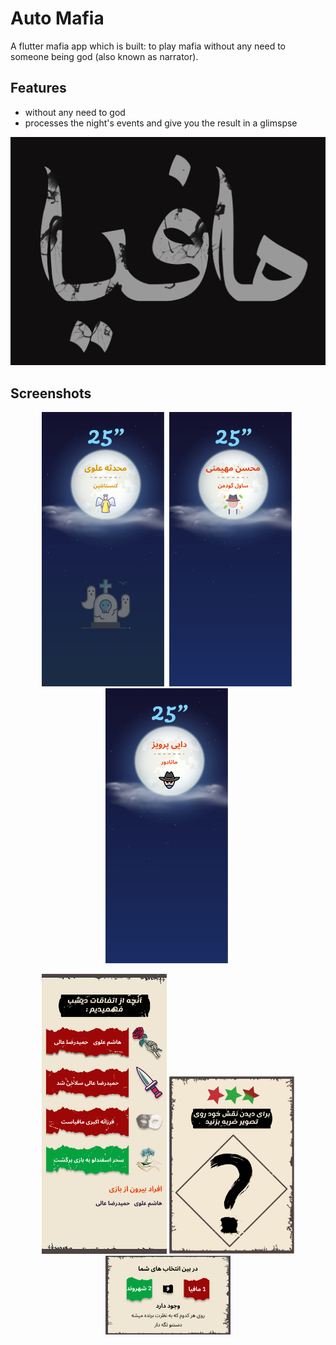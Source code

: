 # Auto Mafia

A flutter mafia app which is built:
to play mafia without any need to someone being god (also known as narrator).


## Features

- without any need to god
- processes the night's events and give you the result in a glimspse


![Logo](assets\screenshots\logo.png)

## Screenshots

<!-- Row 1 -->
<p align="center">
  <img src="assets\screenshots\konstantin.png" width="200" alt="konstantin">
  <img src="assets\screenshots\saul.png" width="200" alt="saul">
  <img src="assets\screenshots\matador.png" width="200" alt="matador">
</p>

<!-- Row 2 -->
<p align="center">
  <img src="assets\screenshots\nightsresults.png" width="200" alt="Screenshot 5">
  <img src="assets\screenshots\what_is_role.png" width="200" alt="Screenshot 7">
  <img src="assets\screenshots\overlay.png" width="200" alt="Screenshot 6">
</p>




